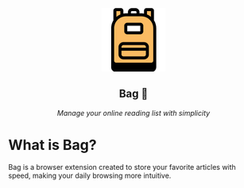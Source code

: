 <div style="text-align: center">
<img src="icons/128.png" alt="Bag">
<h2>Bag 🎒</h2>
<i>Manage your online reading list with simplicity</i>
</div>

# What is Bag?

Bag is a browser extension created to store your favorite articles with speed, making your daily
browsing more intuitive.